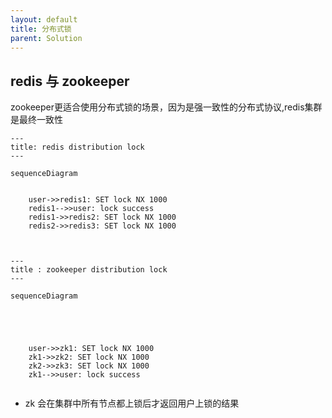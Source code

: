 ```yaml
---
layout: default
title: 分布式锁
parent: Solution
---
```


## redis 与 zookeeper

zookeeper更适合使用分布式锁的场景，因为是强一致性的分布式协议,redis集群是最终一致性

```mermaid
---
title: redis distribution lock
---

sequenceDiagram


    user->>redis1: SET lock NX 1000
    redis1-->>user: lock success
    redis1->>redis2: SET lock NX 1000
    redis2->>redis3: SET lock NX 1000



```



```mermaid
---
title : zookeeper distribution lock
---

sequenceDiagram

    
    
    
    
    user->>zk1: SET lock NX 1000 
    zk1->>zk2: SET lock NX 1000
    zk2->>zk3: SET lock NX 1000
    zk1-->>user: lock success
    

```

- zk 会在集群中所有节点都上锁后才返回用户上锁的结果